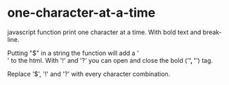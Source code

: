 # one-character-at-a-time
javascript function print one character at a time.
With bold text and break-line.

Putting "$" in a string the function will add a '<br>' to the html.
With '!' and '?' you can open and close the bold ('<b>', '</b>') tag.

Replace '$', '!' and '?' with every character combination.
